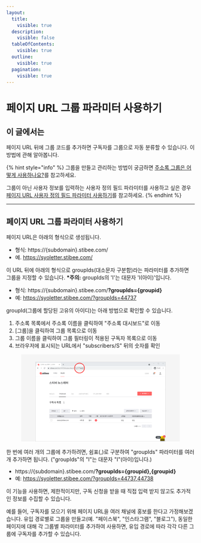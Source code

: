 ```yaml
---
layout:
  title:
    visible: true
  description:
    visible: false
  tableOfContents:
    visible: true
  outline:
    visible: true
  pagination:
    visible: true
---
```


# 페이지 URL 그룹 파라미터 사용하기

## 이 글에서는

페이지 URL 뒤에 그룹 코드를 추가하면 구독자를 그룹으로 자동 분류할 수 있습니다. 이 방법에 관해 알아봅니다.

{% hint style="info" %}
그룹을 만들고 관리하는 방법이 궁금하면 [주소록 그룹은 어떻게 사용하나요?](https://help.stibee.com/hc/ko/articles/4756567819791)를 참고하세요.

그룹이 아닌 사용자 정보를 입력하는 사용자 정의 필드 파라미터를 사용하고 싶은 경우 [페이지 URL 사용자 정의 필드 파라미터 사용하기](https://help.stibee.com/hc/ko/articles/4971235702287)를 참고하세요.
{% endhint %}

***

## 페이지 URL 그룹 파라미터 사용하기

페이지 URL은 아래의 형식으로 생성됩니다.

* 형식: https://{subdomain}.stibee.com/
* 예. https://syoletter.stibee.com/

이 URL 뒤에 아래의 형식으로 groupIds(대소문자 구분함)라는 파라미터를 추가하면 그룹을 지정할 수 있습니다. **\*주의:** groupIds의 'I'는 대문자 'I(아이)'입니다.

* 형식: https://{subdomain}.stibee.com/**?groupIds={groupid}**
* 예: https://syoletter.stibee.com/?groupIds=44737

groupId(그룹에 할당된 고유의 아이디)는 아래 방법으로 확인할 수 있습니다.

1. 주소록 목록에서 주소록 이름을 클릭하여 "주소록 대시보드"로 이동
2. \[그룹]을 클릭하여 그룹 목록으로 이동
3. 그룹 이름을 클릭하여 그룹 필터링이 적용된 구독자 목록으로 이동
4. 브라우저에 표시되는 URL에서 "subscribers/S" 뒤의 숫자를 확인

<figure><img src="../../.gitbook/assets/4 (15).png" alt=""><figcaption></figcaption></figure>



한 번에 여러 개의 그룹에 추가하려면, 쉼표(,)로 구분하여 "groupIds" 파라미터를 여러 개 추가하면 됩니다. ("groupIds"의 "I"는 대문자 "I"(아이)입니다.)

* https://{subdomain}.stibee.com/**?groupIds={groupid},{groupid}**
* 예: https://syoletter.stibee.com/?groupIds=44737,44738



이 기능을 사용하면, 제한적이지만, 구독 신청을 받을 때 직접 입력 받지 않고도 추가적인 정보를 수집할 수 있습니다.

예를 들어, 구독자를 모으기 위해 페이지 URL을 여러 채널에 홍보를 한다고 가정해보겠습니다. 유입 경로별로 그룹을 만들고(예. "페이스북", "인스타그램", "블로그"), 동일한 페이지에 대해 각 그룹별 파라미터를 추가하여 사용하면, 유입 경로에 따라 각각 다른 그룹에 구독자를 추가할 수 있습니다.
